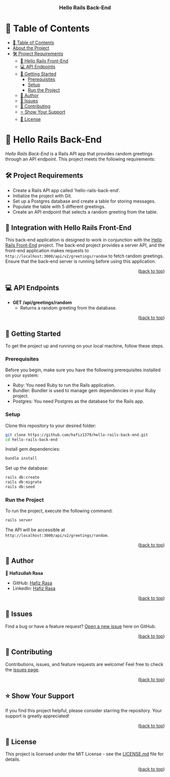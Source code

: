 <a name="readme-top"></a>

<div align="center">

  <h3><b>Hello Rails Back-End</b></h3>

</div>

# 📗 Table of Contents

- [📗 Table of Contents](#-table-of-contents)
- [ About the Project](#about-project)
- [🛠 Project Requirements](#project-requirements)
  - [📖 Hello Rails Front-End](#integration-with-hello-rails-front-end)
  - [💻 API Endpoints](#api-endpoints)
  - [🚀 Getting Started](#getting-started)
    - [Prerequisites](#prerequisites)
    - [Setup](#setup)
    - [Run the Project](#run-the-project)
  - [👥 Author](#authors)
  - [🔭 Issues](#issues)
  - [🤝 Contributing](#contributing)
  - [⭐️ Show Your Support](#️support)
  - [📝 License](#license)

<!-- PROJECT REQUIREMENTS -->

# 📖 Hello Rails Back-End <a name="about-project"></a>

*Hello Rails Back-End* is a Rails API app that provides random greetings through an API endpoint. This project meets the following requirements:

## 🛠 Project Requirements <a name="project-requirements"></a>

- Create a Rails API app called 'hello-rails-back-end'.
- Initialize the project with Git.
- Set up a Postgres database and create a table for storing messages.
- Populate the table with 5 different greetings.
- Create an API endpoint that selects a random greeting from the table.

## 🔗 Integration with Hello Rails Front-End <a name="integration-with-hello-rails-front-end"></a>

This back-end application is designed to work in conjunction with the [Hello Rails Front-End](https://github.com/hafiz1379/hello-rails-back-end) project. The back-end project provides a server API, and the front-end application makes requests to `http://localhost:3000/api/v2/greetings/random` to fetch random greetings. Ensure that the back-end server is running before using this application.

<p align="right">(<a href="#readme-top">back to top</a>)</p>

## 💻 API Endpoints <a name="api-endpoints"></a>

- **GET /api/greetings/random**
  - Returns a random greeting from the database.

<p align="right">(<a href="#readme-top">back to top</a>)</p>

## 🚀 Getting Started <a name="getting-started"></a>

To get the project up and running on your local machine, follow these steps.

### Prerequisites

Before you begin, make sure you have the following prerequisites installed on your system:

- Ruby: You need Ruby to run the Rails application.
- Bundler: Bundler is used to manage gem dependencies in your Ruby project.
- Postgres: You need Postgres as the database for the Rails app.

### Setup

Clone this repository to your desired folder:

```sh
git clone https://github.com/hafiz1379/hello-rails-back-end.git
cd hello-rails-back-end
```

Install gem dependencies:

```sh
bundle install
```

Set up the database:

```sh
rails db:create
rails db:migrate
rails db:seed
```

### Run the Project

To run the project, execute the following command:

```sh
rails server
```

The API will be accessible at `http://localhost:3000/api/v2/greetings/random`.

<p align="right">(<a href="#readme-top">back to top</a>)</p>

## 👥 Author <a name="authors"></a>

👤 **Hafizullah Rasa**
- GitHub: [Hafiz Rasa](https://https://github.com/hafiz1379)
- LinkedIn: [Hafiz Rasa](https://www.linkedin.com/in/hafiz1379)

<p align="right">(<a href="#readme-top">back to top</a>)</p>

## 🔭 Issues <a name="issues"></a>

Find a bug or have a feature request? [Open a new issue](https://github.com/hafiz1379/hello-rails-back-end/issues) here on GitHub.

<p align="right">(<a href="#readme-top">back to top</a>)</p>

## 🤝 Contributing <a name="contributing"></a>

Contributions, issues, and feature requests are welcome! Feel free to check the [issues page](https://github.com/hafiz1379/hello-rails-back-end/issues).

<p align="right">(<a href="#readme-top">back to top</a>)</p>

## ⭐️ Show Your Support <a name="️support"></a>

If you find this project helpful, please consider starring the repository. Your support is greatly appreciated!

<p align="right">(<a href="#readme-top">back to top</a>)</p>

## 📝 License <a name="license"></a>

This project is licensed under the MIT License - see the [LICENSE.md](https://github.com/hafiz1379/hello-rails-back-end/blob/dev/LICENSE) file for details.

<p align="right">(<a href="#readme-top">back to top</a>)</p>